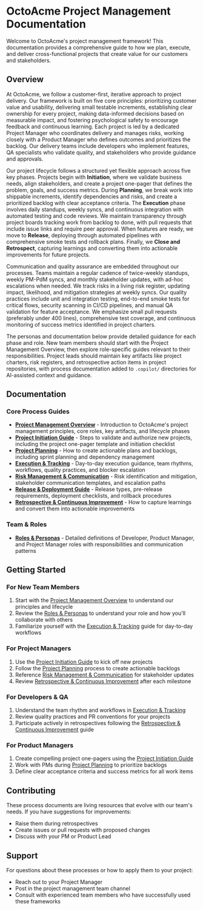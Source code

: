 # OctoAcme Project Management Documentation

Welcome to OctoAcme's project management framework! This documentation provides a comprehensive guide to how we plan, execute, and deliver cross-functional projects that create value for our customers and stakeholders.

## Overview

At OctoAcme, we follow a customer-first, iterative approach to project delivery. Our framework is built on five core principles: prioritizing customer value and usability, delivering small testable increments, establishing clear ownership for every project, making data-informed decisions based on measurable impact, and fostering psychological safety to encourage feedback and continuous learning. Each project is led by a dedicated Project Manager who coordinates delivery and manages risks, working closely with a Product Manager who defines outcomes and prioritizes the backlog. Our delivery teams include developers who implement features, QA specialists who validate quality, and stakeholders who provide guidance and approvals.

Our project lifecycle follows a structured yet flexible approach across five key phases. Projects begin with **Initiation**, where we validate business needs, align stakeholders, and create a project one-pager that defines the problem, goals, and success metrics. During **Planning**, we break work into shippable increments, identify dependencies and risks, and create a prioritized backlog with clear acceptance criteria. The **Execution** phase involves daily standups, weekly syncs, and continuous integration with automated testing and code reviews. We maintain transparency through project boards tracking work from backlog to done, with pull requests that include issue links and require peer approval. When features are ready, we move to **Release**, deploying through automated pipelines with comprehensive smoke tests and rollback plans. Finally, we **Close and Retrospect**, capturing learnings and converting them into actionable improvements for future projects.

Communication and quality assurance are embedded throughout our processes. Teams maintain a regular cadence of twice-weekly standups, weekly PM-PdM syncs, and monthly stakeholder updates, with ad-hoc escalations when needed. We track risks in a living risk register, updating impact, likelihood, and mitigation strategies at weekly syncs. Our quality practices include unit and integration testing, end-to-end smoke tests for critical flows, security scanning in CI/CD pipelines, and manual QA validation for feature acceptance. We emphasize small pull requests (preferably under 400 lines), comprehensive test coverage, and continuous monitoring of success metrics identified in project charters.

The personas and documentation below provide detailed guidance for each phase and role. New team members should start with the Project Management Overview, then explore role-specific guides relevant to their responsibilities. Project leads should maintain key artifacts like project charters, risk registers, and retrospective action items in project repositories, with process documentation added to `.copilot/` directories for AI-assisted context and guidance.

## Documentation

### Core Process Guides

- **[Project Management Overview](octoacme-project-management-overview.md)** - Introduction to OctoAcme's project management principles, core roles, key artifacts, and lifecycle phases
- **[Project Initiation Guide](octoacme-project-initiation.md)** - Steps to validate and authorize new projects, including the project one-pager template and initiation checklist
- **[Project Planning](octoacme-project-planning.md)** - How to create actionable plans and backlogs, including sprint planning and dependency management
- **[Execution & Tracking](octoacme-execution-and-tracking.md)** - Day-to-day execution guidance, team rhythms, workflows, quality practices, and blocker escalation
- **[Risk Management & Communication](octoacme-risks-and-communication.md)** - Risk identification and mitigation, stakeholder communication templates, and escalation paths
- **[Release & Deployment Guide](octoacme-release-and-deployment.md)** - Release types, pre-release requirements, deployment checklists, and rollback procedures
- **[Retrospective & Continuous Improvement](octoacme-retrospective-and-continuous-improvement.md)** - How to capture learnings and convert them into actionable improvements

### Team & Roles

- **[Roles & Personas](octoacme-roles-and-personas.md)** - Detailed definitions of Developer, Product Manager, and Project Manager roles with responsibilities and communication patterns

## Getting Started

### For New Team Members
1. Start with the [Project Management Overview](octoacme-project-management-overview.md) to understand our principles and lifecycle
2. Review the [Roles & Personas](octoacme-roles-and-personas.md) to understand your role and how you'll collaborate with others
3. Familiarize yourself with the [Execution & Tracking](octoacme-execution-and-tracking.md) guide for day-to-day workflows

### For Project Managers
1. Use the [Project Initiation Guide](octoacme-project-initiation.md) to kick off new projects
2. Follow the [Project Planning](octoacme-project-planning.md) process to create actionable backlogs
3. Reference [Risk Management & Communication](octoacme-risks-and-communication.md) for stakeholder updates
4. Review [Retrospective & Continuous Improvement](octoacme-retrospective-and-continuous-improvement.md) after each milestone

### For Developers & QA
1. Understand the team rhythm and workflows in [Execution & Tracking](octoacme-execution-and-tracking.md)
2. Review quality practices and PR conventions for your projects
3. Participate actively in retrospectives following the [Retrospective & Continuous Improvement](octoacme-retrospective-and-continuous-improvement.md) guide

### For Product Managers
1. Create compelling project one-pagers using the [Project Initiation Guide](octoacme-project-initiation.md)
2. Work with PMs during [Project Planning](octoacme-project-planning.md) to prioritize backlogs
3. Define clear acceptance criteria and success metrics for all work items

## Contributing

These process documents are living resources that evolve with our team's needs. If you have suggestions for improvements:
- Raise them during retrospectives
- Create issues or pull requests with proposed changes
- Discuss with your PM or Product Lead

## Support

For questions about these processes or how to apply them to your project:
- Reach out to your Project Manager
- Post in the project management team channel
- Consult with experienced team members who have successfully used these frameworks
